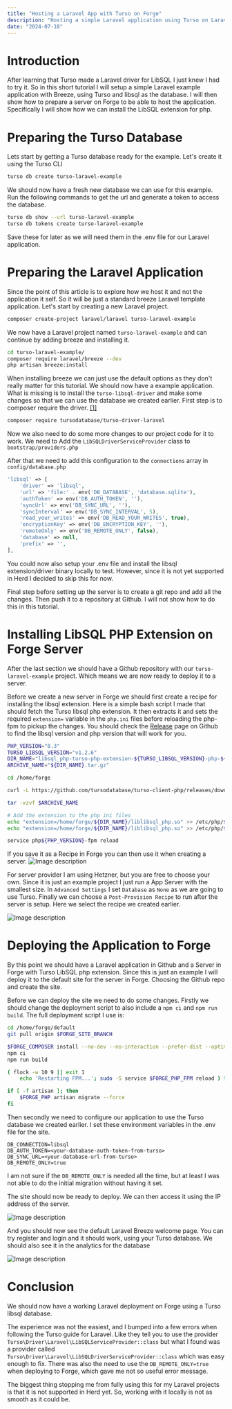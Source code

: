 ```yaml
---
title: "Hosting a Laravel App with Turso on Forge"
description: "Hosting a simple Laravel application using Turso on Laravel Forge."
date: "2024-07-18"
---
```

# Introduction
After learning that Turso made a Laravel driver for LibSQL I just knew I had to try it. So in this short tutorial I will setup a simple Laravel example application with Breeze, using Turso and libsql as the database. I will then show how to prepare a server on Forge to be able to host the application. Specifically I will show how we can install the LibSQL extension for php.

# Preparing the Turso Database
Lets start by getting a Turso database ready for the example. Let's create it using the Turso CLI
```sh
turso db create turso-laravel-example
```
We should now have a fresh new database we can use for this example. Run the following commands to get the url and generate a token to access the database.
```sh
turso db show --url turso-laravel-example
turso db tokens create turso-laravel-example
```
Save these for later as we will need them in the .env file for our Laravel application.

# Preparing the Laravel Application
Since the point of this article is to explore how we host it and not the application it self. So it will be just a standard breeze Laravel template application.
Let's start by creating a new Laravel project.
```sh
composer create-project laravel/laravel turso-laravel-example
```
We now have a Laravel project named `turso-laravel-example` and can continue by adding breeze and installing it.
```sh
cd turso-laravel-example/
composer require laravel/breeze --dev
php artisan breeze:install
```
When installing breeze we can just use the default options as they don't really matter for this tutorial.
We should now have a example application. What is missing is to install the `turso-libsql-driver` and make some changes so that we can use the database we created earlier.
First step is to composer require the driver. [[1]](https://docs.turso.tech/sdk/php/guides/laravel)
```sh
composer require tursodatabase/turso-driver-laravel
```
Now we also need to do some more changes to our project code for it to work. We need to Add the `LibSQLDriverServiceProvider` class to `bootstrap/providers.php`

After that we need to add this configuration to the `connections` array in `config/database.php`
```php
'libsql' => [
    'driver' => 'libsql',
    'url' => 'file:' . env('DB_DATABASE', 'database.sqlite'),
    'authToken' => env('DB_AUTH_TOKEN', ''),
    'syncUrl' => env('DB_SYNC_URL', ''),
    'syncInterval' => env('DB_SYNC_INTERVAL', 5),
    'read_your_writes' => env('DB_READ_YOUR_WRITES', true),
    'encryptionKey' => env('DB_ENCRYPTION_KEY', ''),
    'remoteOnly' => env('DB_REMOTE_ONLY', false),
    'database' => null,
    'prefix' => '',
],
```
You could now also setup your .env file and install the libsql extension/driver binary locally to test. However, since it is not yet supported in Herd I decided to skip this for now.

Final step before setting up the server is to create a git repo and add all the changes. Then push it to a repository at Github. I will not show how to do this in this tutorial.


# Installing LibSQL PHP Extension on Forge Server
After the last section we should have a Github repository with our `turso-laravel-example` project.
Which means we are now ready to deploy it to a server.

Before we create a new server in Forge we should first create a recipe for installing the libsql extension.
Here is a simple bash script I made that should fetch the Turso libsql php extension. It then extracts it and sets the required `extension=` variable in the `php.ini` files before reloading the php-fpm to pickup the changes. You should check the [Release](https://github.com/tursodatabase/turso-client-php/releases) page on Github to find the libsql version and php version that will work for you.
```bash
PHP_VERSION="8.3"
TURSO_LIBSQL_VERSION="v1.2.6"
DIR_NAME="libsql_php-turso-php-extension-${TURSO_LIBSQL_VERSION}-php-${PHP_VERSION}-x86_64-unknown-linux-gnu"
ARCHIVE_NAME="${DIR_NAME}.tar.gz"

cd /home/forge

curl -L https://github.com/tursodatabase/turso-client-php/releases/download/turso-php-extension-${TURSO_LIBSQL_VERSION}/${ARCHIVE_NAME} -o $ARCHIVE_NAME

tar -xzvf $ARCHIVE_NAME

# Add the extension to the php ini files
echo "extension=/home/forge/${DIR_NAME}/liblibsql_php.so" >> /etc/php/${PHP_VERSION}/fpm/php.ini
echo "extension=/home/forge/${DIR_NAME}/liblibsql_php.so" >> /etc/php/${PHP_VERSION}/cli/php.ini

service php${PHP_VERSION}-fpm reload
```
If you save it as a Recipe in Forge you can then use it when creating a server.
![Image description](https://dev-to-uploads.s3.amazonaws.com/uploads/articles/t7zgi0ek2k7byznbitnx.png)

For server provider I am using Hetzner, but you are free to choose your own. Since it is just an example project I just run a App Server with the smallest size. In `Advanced Settings` I set `Database` as `None` as we are going to use Turso. Finally we can choose a `Post-Provision Recipe` to run after the server is setup. Here we select the recipe we created earlier.

![Image description](https://dev-to-uploads.s3.amazonaws.com/uploads/articles/xy80voueimyppivoz8j6.png)

# Deploying the Application to Forge
By this point we should have a Laravel application in Github and a Server in Forge with Turso LibSQL php extension.
Since this is just an example I will deploy it to the default site for the server in Forge. Choosing the Github repo and create the site.

Before we can deploy the site we need to do some changes. Firstly we should change the deployment script to also include a `npm ci` and `npm run build`. The full deployment script I use is:
```bash
cd /home/forge/default
git pull origin $FORGE_SITE_BRANCH

$FORGE_COMPOSER install --no-dev --no-interaction --prefer-dist --optimize-autoloader
npm ci
npm run build

( flock -w 10 9 || exit 1
    echo 'Restarting FPM...'; sudo -S service $FORGE_PHP_FPM reload ) 9>/tmp/fpmlock

if [ -f artisan ]; then
    $FORGE_PHP artisan migrate --force
fi
```

Then secondly we need to configure our application to use the Turso database we created earlier.
I set these environment variables in the .env file for the site.
```
DB_CONNECTION=libsql
DB_AUTH_TOKEN=<your-database-auth-token-from-turso>
DB_SYNC_URL=<your-database-url-from-turso>
DB_REMOTE_ONLY=true
```
I am not sure if the `DB_REMOTE_ONLY` is needed all the time, but at least I was not able to do the initial migration without having it set.

The site should now be ready to deploy. We can then access it using the IP address of the server.

![Image description](https://dev-to-uploads.s3.amazonaws.com/uploads/articles/wmaeghyukephb8t3vo0k.png)

And you should now see the default Laravel Breeze welcome page. You can try register and login and it should work, using your Turso database. We should also see it in the analytics for the database

![Image description](https://dev-to-uploads.s3.amazonaws.com/uploads/articles/kxkzumztdazm78ero3iu.png)

# Conclusion
We should now have a working Laravel deployment on Forge using a Turso libsql database.

The experience was not the easiest, and I bumped into a few errors when following the Turso guide for Laravel. Like they tell you to use the provider `Turso\Driver\Laravel\LibSQLServiceProvider::class` but what I found was a provider called `Turso\Driver\Laravel\LibSQLDriverServiceProvider::class` which was easy enough to fix. There was also the need to use the `DB_REMOTE_ONLY=true` when deploying to Forge, which gave me not so useful error message.

The biggest thing stopping me from fully using this for my Laravel projects is that it is not supported in Herd yet. So, working with it locally is not as smooth as it could be.
